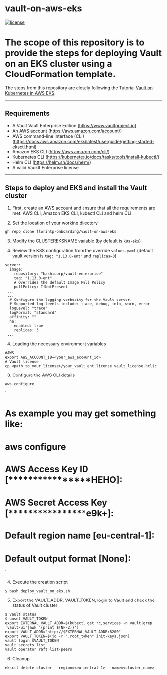 # vault-on-aws-eks

[![license](http://img.shields.io/badge/license-apache_2.0-red.svg?style=flat)](https://github.com/florintp-onboarding/vault-on-aws-eks/blob/main/LICENSE)

# The scope of this repository is to provide the steps for deploying Vault on an EKS cluster using a CloudFormation template.

The steps from this repository are closely following the Tutorial [Vault on Kubernetes in AWS EKS](https://developer.hashicorp.com/vault/tutorials/kubernetes/kubernetes-amazon-eks). 

----

## Requirements
 - A Vault Vault Enterprise Edition [https://www.vaultproject.io]
 - An AWS account (https://aws.amazon.com/account/)  
 - AWS command-line interface (CLI) (https://docs.aws.amazon.com/eks/latest/userguide/getting-started-eksctl.html)
 - Amazon EKS CLI (https://aws.amazon.com/cli/)
 - Kubernetes CLI (https://kubernetes.io/docs/tasks/tools/install-kubectl/)
 - Helm CLI (https://helm.sh/docs/helm/)
 - A valid Vauklt Enterprise license

----
## Steps to deploy and EKS and install the Vault cluster
1. First, create an AWS account and ensure that all the requirements are met: AWS CLI, Amazon EKS CLI, kubectl CLI and helm CLI.

2. Set the location of your working directory
````shell
gh repo clone florintp-onboarding/vault-on-aws-eks
````

3. Modify the  CLUSTEREKSNAME variable (by default is `k8s-eks`)

4. Review the K8S configuration from the override `values.yaml` (default vault version is `tag: "1.13.0-ent"` and `replicas=3`)
```
server:
  image:
    repository: "hashicorp/vault-enterprise"
    tag: "1.13.0-ent"
    # Overrides the default Image Pull Policy
    pullPolicy: IfNotPresent
 ...
 ...
  # Configure the logging verbosity for the Vault server.
  # Supported log levels include: trace, debug, info, warn, error
  logLevel: "trace"
  logFormat: "standard"
  affinity: ""
  ha:
    enabled: true
    replicas: 3
 ...
 ```

4. Loading the necessary environment variables
```shell
#AWS
export AWS_ACCOUNT_ID=<your_aws_account_id>
# Vault license
cp <path_to_your_license>/your_vault_ent.license vault_license.hclic
```

3. Configure the AWS CLI details
```shell
aws configure
```
`
# As example you may get something like:
# aws configure
# AWS Access Key ID [****************HEHO]:
# AWS Secret Access Key [****************e9k+]:
# Default region name [eu-central-1]:
# Default output format [None]:
`

4. Execute the creation script
```shell
$ bash deploy_vault_on_eks.sh
```

5. Export the VAULT_ADDR, VAULT_TOKEN, login to Vault and check the status of Vault cluster
```shell
$ vault status
$ unset VAULT_TOKEN
export EXTERNAL_VAULT_ADDR=$(kubectl get rc,services -n vault|grep 'vault-ui'|awk '{print $(NF-2)}')
export VAULT_ADDR="http://$EXTERNAL_VAULT_ADDR:8200"
export VAULT_TOKEN=$(jq -r ".root_token" init-keys.json)
vault login $VAULT_TOKEN
vault secrets list
vault operator raft list-peers
```

6. Cleanup
```shell
eksctl delete cluster --region=<eu-central-1> --name=<cluster_name>
